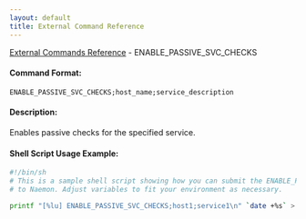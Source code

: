 ```yaml
---
layout: default
title: External Command Reference
---
```


<!--
************************************************
* AUTO GENERATED PAGE - USE ./update SCRIPT
************************************************
-->

<span class="glyphicon glyphicon-arrow-up"></span><a href="index.html"> External Commands Reference</a> - ENABLE_PASSIVE_SVC_CHECKS<br>

#### Command Format:

`ENABLE_PASSIVE_SVC_CHECKS;host_name;service_description`

#### Description:

Enables passive checks for the specified service.

#### Shell Script Usage Example:

```sh
#!/bin/sh
# This is a sample shell script showing how you can submit the ENABLE_PASSIVE_SVC_CHECKS command
# to Naemon. Adjust variables to fit your environment as necessary.

printf "[%lu] ENABLE_PASSIVE_SVC_CHECKS;host1;service1\n" `date +%s` > /var/lib/naemon/naemon.cmd
```
